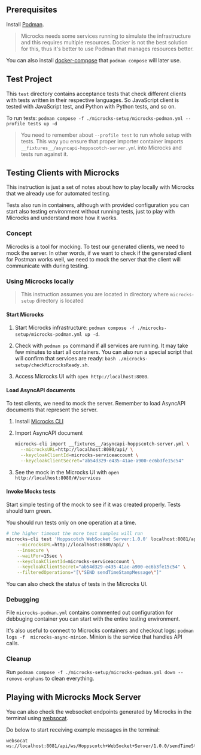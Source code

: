 ## Prerequisites

Install [Podman](https://podman.io/docs/installation). 

> Microcks needs some services running to simulate the infrastructure and this requires multiple resources. Docker is not the best solution for this, thus it's better to use Podman that manages resources better.

You can also install [docker-compose](https://docs.docker.com/compose/install/) that `podman compose` will later use.

## Test Project

This `test` directory contains acceptance tests that check different clients with tests written in their respective languages. So JavaScript client is tested with JavaScript test, and Python with Python tests, and so on.

To run tests: `podman compose -f ./microcks-setup/microcks-podman.yml --profile tests up -d`

> You need to remember about `--profile test` to run whole setup with tests. This way you ensure that proper importer container imports `__fixtures__/asyncapi-hoppscotch-server.yml` into Microcks and tests run against it.

## Testing Clients with Microcks

This instruction is just a set of notes about how to play locally with Microcks that we already use for automated testing.

Tests also run in containers, although with provided configuration you can start also testing environment without running tests, just to play with Microcks and understand more how it works.

### Concept

Microcks is a tool for mocking. To test our generated clients, we need to mock the server. In other words, if we want to check if the generated client for Postman works well, we need to mock the server that the client will communicate with during testing.

### Using Microcks locally

> This instruction assumes you are located in directory where `microcks-setup` directory is located

#### Start Microcks

1. Start Microcks infrastructure: `podman compose -f ./microcks-setup/microcks-podman.yml up -d`.

1. Check with `podman ps` command if all services are running. It may take few minutes to start all containers. You can also run a special script that will confirm that services are ready: `bash ./microcks-setup/checkMicrocksReady.sh`.

1. Access Microcks UI with `open http://localhost:8080`.

#### Load AsyncAPI documents

To test clients, we need to mock the server. Remember to load AsyncAPI documents that represent the server.

1. Install [Microcks CLI](https://microcks.io/documentation/guides/automation/cli/)

1. Import AsyncAPI document
    ```bash
    microcks-cli import __fixtures__/asyncapi-hoppscotch-server.yml \
      --microcksURL=http://localhost:8080/api/ \
      --keycloakClientId=microcks-serviceaccount \
      --keycloakClientSecret="ab54d329-e435-41ae-a900-ec6b3fe15c54"
    ```

1. See the mock in the Microcks UI with `open http://localhost:8080/#/services`

#### Invoke Mocks tests

Start simple testing of the mock to see if it was created properly. Tests should turn green.

You should run tests only on one operation at a time.

```bash
# the higher timeout the more test samples will run
microcks-cli test 'Hoppscotch WebSocket Server:1.0.0' localhost:8081/api/ws/Hoppscotch+WebSocket+Server/1.0.0/sendTimeStampMessage ASYNC_API_SCHEMA \
    --microcksURL=http://localhost:8080/api/ \
    --insecure \
    --waitFor=15sec \
    --keycloakClientId=microcks-serviceaccount \
    --keycloakClientSecret="ab54d329-e435-41ae-a900-ec6b3fe15c54" \
    --filteredOperations="[\"SEND sendTimeStampMessage\"]"
```

You can also check the status of tests in the Microcks UI.

### Debugging 

File `microcks-podman.yml` contains commented out configuration for debbuging container you can start with the entire testing environment.

It's also useful to connect to Microcks containers and checkout logs: `podman logs -f  microcks-async-minion`. Minion is the service that handles API calls.

### Cleanup

Run `podman compose -f ./microcks-setup/microcks-podman.yml down --remove-orphans` to clean everything.

## Playing with Microcks Mock Server

You can also check the websocket endpoints generated by Microcks in the terminal using [websocat](https://github.com/vi/websocat).

Do below to start receiving example messages in the terminal:
```
websocat ws://localhost:8081/api/ws/Hoppscotch+WebSocket+Server/1.0.0/sendTimeStampMessage
```